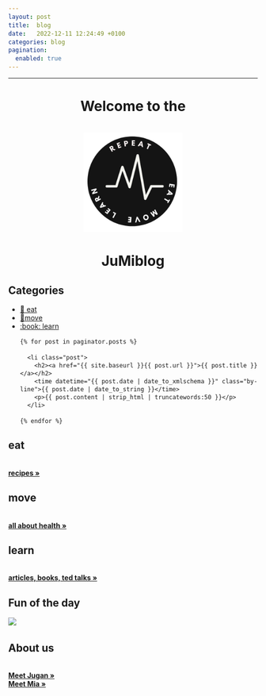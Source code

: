 ```yaml
---
layout: post
title:  blog
date:   2022-12-11 12:24:49 +0100
categories: blog
pagination: 
  enabled: true
---
```

--- 
 
 <h1 align="center">Welcome to the</h1>
 <p align="center">
  <br>
  <img src="../logo.png?sanitize=true" width="200px" height="200px">
</p>
 <h1 align="center">JuMiblog</h1>
 
## Categories 

<html>  
 <body>
<!-- Menu link fragment #id should match a div id. Example: <a href="#home"> links to <div id="home"></div>  -->
      <p align="center">
      <ul class="main-menu">
        <li><a href="#eat">🥘 eat</a></li>
        <li><a href="#move">🚶move</a></li>
        <li><a href="#learn">:book: learn</a></li>
      </ul>                 
      </p>
<!-- Posts -->
<ul id="posts">

	{% for post in paginator.posts %}

	  <li class="post">
	  	<h2><a href="{{ site.baseurl }}{{ post.url }}">{{ post.title }}</a></h2>
	  	<time datetime="{{ post.date | date_to_xmlschema }}" class="by-line">{{ post.date | date_to_string }}</time>
	  	<p>{{ post.content | strip_html | truncatewords:50 }}</p>
	  </li>

    {% endfor %}

</ul>
 </body>
</html>

<div id="container">
      <div class="inner">
        <div id="content"> 
          <div id="eat" class="content-region hide">
            <h2>eat</h2>
            <p>
              <br>
              <a href="https://mariaseltmann.github.io/blog/recipes.html"><strong>recipes »</strong></a>
            </p>
          </div>
	<div id="move" class="content-region hide">
            <h2>move</h2>
            <p>
              <br>
              <a href="https://mariaseltmann.github.io/blog/recipes.html"><strong>all about health »</strong></a>
            </p>
          </div>
	 <div id="learn" class="content-region hide">
            <h2>learn</h2>
            <p>
              <br>
              <a href="https://mariaseltmann.github.io/blog/recipes.html"><strong>articles, books, ted talks »</strong></a>
            </p>
          </div>
	</div>
    </div>
</div>
		
## Fun of the day
![](https://pranjaldhole.github.io/images/evolution.jpg)

## About us
<p>
              <br>
              <a href="https://mariaseltmann.github.io/blog/meet-jugan.html"><strong>Meet Jugan »</strong></a>
              <br>
              <a href="https://mariaseltmann.github.io/blog/meet-mia.html"><strong>Meet Mia »</strong></a>
              <br>
            </p>
